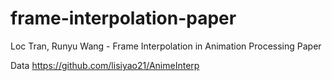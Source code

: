 # frame-interpolation-paper
Loc Tran, Runyu Wang - Frame Interpolation in Animation Processing Paper

Data https://github.com/lisiyao21/AnimeInterp

